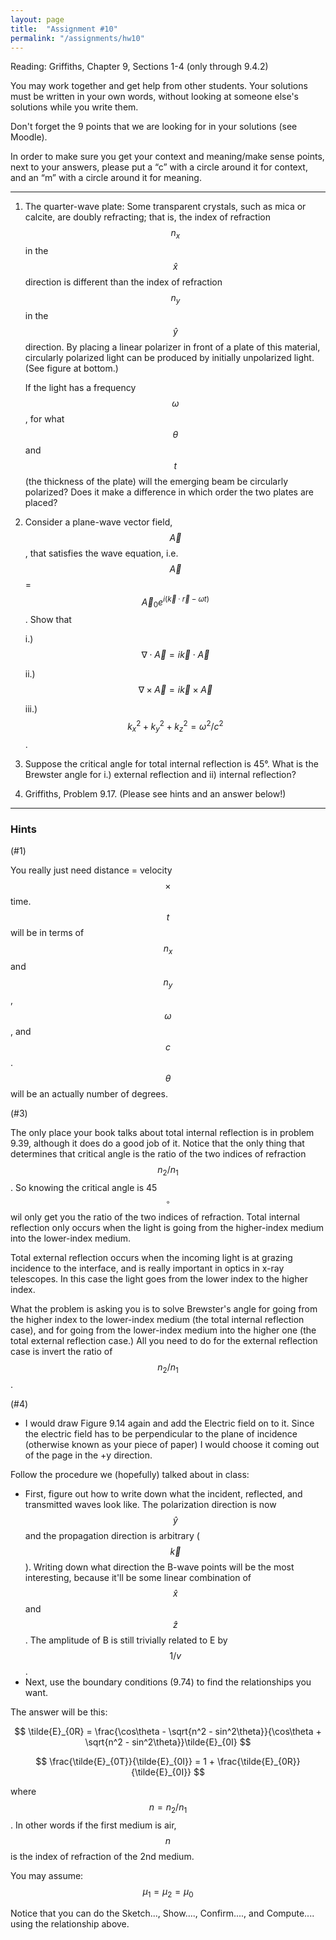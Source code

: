```yaml
---
layout: page
title:  "Assignment #10"
permalink: "/assignments/hw10"
---
```


Reading: 
Griffiths, Chapter 9, Sections 1-4  (only through 9.4.2)


You may work together and get help from other students. Your solutions must be written in your own words, without looking at someone else's solutions while
you write them.

Don't forget the 9 points that we are looking for in your solutions (see Moodle).

In order to make sure you get your context and meaning/make sense points,
next to your answers, please put a “c” with a circle around it for context,
and an “m” with a circle around it for meaning.
______________________________________________________________________________

1.	The quarter-wave plate:  Some transparent crystals, such as mica or calcite, are doubly refracting; that is, the index of refraction $$n_x$$ in the $$\hat{x}$$   direction is different than the index of refraction $$n_y$$ in the $$\hat{y}$$   direction. By placing a linear polarizer in front of a plate of this material, circularly polarized light can be produced by initially unpolarized light. (See figure at bottom.)
 
	If the light has a frequency $$\omega$$, for what $$\theta$$ and $$t$$ (the thickness of the plate) will the emerging beam be circularly polarized? Does it make a difference in which order the two plates are placed?


2.	Consider a plane-wave vector field, $$\vec{A}$$  , that satisfies the wave equation, i.e. 
$$\vec{A}$$ = $$\vec{A}_0 e^{i(\vec{k}\cdot\vec{r} - \omega t)}$$ . Show that

	i.)	$$\nabla\cdot\vec{A} = i\vec{k}\cdot\vec{A}$$ 

	ii.)	 $$\nabla\times\vec{A} = i\vec{k}\times\vec{A}$$ 

	iii.)	 $$k_x^2 + k_y^2 + k_z^2 = \omega^2/c^2$$.
3.	Suppose the critical angle for total internal reflection is 45°. What is the Brewster angle for 
i.) external reflection and ii) internal reflection?
4.	Griffiths, Problem 9.17. (Please see hints and an answer below!)



--------------------------------------------------
### Hints

(#1)

You really just need distance = velocity $$\times$$ time.   $$t$$ will be in terms of $$n_x$$ and $$n_y$$, $$\omega$$, and $$c$$. $$\theta$$ will be an actually number of degrees.  

(#3)

The only place your book talks about total internal reflection is in problem 9.39, although
it does do a good job of it. Notice that the only thing that determines that critical angle
is the ratio of the two indices of refraction $$n_2/n_1$$. So knowing the critical angle
is 45$$^\circ$$ wil only get you the ratio of the two indices of refraction. Total
internal reflection only occurs when the light is going from the higher-index medium
into the lower-index medium.  

Total external reflection occurs when the incoming light is at grazing incidence to the interface, and is really important in optics in x-ray telescopes.  In this case the light goes
from the lower index to the higher index.  

What the problem
is asking you is to solve Brewster's angle for going from the higher index to the lower-index medium (the total internal reflection case), and for going from the lower-index medium into the higher one (the total external reflection case.) 
All you need to do for the external reflection
case is invert the ratio of $$n_2/n_1$$.  


(#4)

* I would draw Figure 9.14 again and add the
Electric field on to it.  Since the electric field has to be perpendicular to the plane
of incidence (otherwise known as your piece of paper) I would choose it coming out
of the page in the +y direction.   

Follow the procedure we (hopefully) talked about in class:  
* First, figure out how to write down
what the incident, reflected, and transmitted waves look like.  The polarization direction
is now $$\hat{y}$$ and the propagation direction is arbitrary ($$\vec{k}$$). Writing down
what direction the B-wave points will be the most interesting, because 
it'll be some linear combination of $$\hat{x}$$ and $$\hat{z}$$.
The amplitude of B is still trivially related to E by $$1/v$$.
* Next, use the boundary conditions (9.74) to find the relationships you want.

	
The answer will be this:

$$
\tilde{E}_{0R} = \frac{\cos\theta - \sqrt{n^2 - sin^2\theta}}{\cos\theta + \sqrt{n^2 - sin^2\theta}}\tilde{E}_{0I}
$$

$$
\frac{\tilde{E}_{0T}}{\tilde{E}_{0I}} = 1 + \frac{\tilde{E}_{0R}}{\tilde{E}_{0I}}
$$

where $$n = n_2/n_1$$.  In other words if the first medium is air, $$n$$ is the index
of refraction of the 2nd medium.

You may assume: $$\mu_1 = \mu_2 = \mu_0$$

Notice that you can do the Sketch..., Show...., Confirm...., and Compute.... using the
relationship above.

